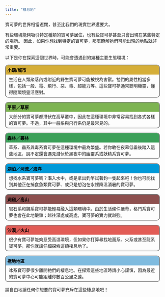 ```yaml
---
title: "棲息地"
---
```

<style>
.customBlock {
  border: rgba(0, 0, 0, .5) 2px solid;
  border-radius: 10px;
  max-width: var(--max-width);
  margin: 1em 0;
}
.customBlock .header {
  position: relative;
  background-color: rgba(0, 0, 0, .3); color: #000;
  border-radius: 8px 8px 0 0;
  font-weight: bold;
  padding: 5px;
}
.customBlock .content {
  padding: 5px 10px;
  line-height: 1.5;
}

.customBlock.block1 .header { background-color: #d5ae38; }
.customBlock.block2 .header { background-color: #7db452; }
.customBlock.block3 .header { background-color: #3ca059; }
.customBlock.block4 .header { background-color: #0099d8; }
.customBlock.block5 .header { background-color: #8d504f; }
.customBlock.block6 .header { background-color: #e25c56; }
.customBlock.block7 .header { background-color: #7fbbdf; }
</style>

寶可夢的世界相當遼闊，甚至比我們的現實世界還要大。

有些環境能夠吸引特定種類的寶可夢居住，也有些寶可夢甚至只會出現在某些特定的場所。
因此，如果你想找到特定的寶可夢，那麼瞭解牠們可能出現的地點就非常重要。

以下是你在探索這個世界時，可能會遭遇到的幾種主要生態環境：

<div class="customBlock block1">
<div class="header">小鎮/城市</div>
<div class="content">
  生活在人類聚落內或附近的野生寶可夢可能被視為害獸。牠們的屬性相當多樣，包括一般、電、飛行、惡、毒、超能力等。這些寶可夢通常聰明機靈，懂得隨環境靈活應對。
</div>
</div>

<div class="customBlock block2">
<div class="header">平原／草原</div>
<div class="content">
  大部分的寶可夢都潛伏在高草叢中，因此在這種環境中非常容易找到各式各樣的寶可夢。不過，其中一般系與飛行系仍是最常見的。
</div>
</div>

<div class="customBlock block3">
<div class="header">森林／叢林</div>
<div class="content">
  草系、蟲系與毒系寶可夢在這種環境中最為繁盛。若你敢在夜幕低垂後踏入這些地區，說不定還會遇見潛伏於黑夜中的幽靈系或妖精系寶可夢。
</div>
</div>

<div class="customBlock block4">
<div class="header">湖泊／河流／海洋</div>
<div class="content">
  想找水系寶可夢嗎？潛入水中，或是拿出釣竿試著釣一隻起來吧！你也可能找到其他正在捕食魚類寶可夢、或只是想泡在水裡降溫消暑的寶可夢。
</div>
</div>

<div class="customBlock block5">
<div class="header">洞窟／高山</div>
<div class="content">
  岩石系和鋼系寶可夢能輕易融入這類環境中。由於生活條件嚴苛，格鬥系寶可夢也會在此地鍛鍊；越往深處或高處，寶可夢的實力就越強。
</div>
</div>

<div class="customBlock block6">
<div class="header">沙漠／火山</div>
<div class="content">
  很少有寶可夢能夠忍受高溫環境，但如果你打算尋找地面系、火系或甚至龍系寶可夢，那你就該仔細探索這類棲息地了。
</div>
</div>

<div class="customBlock block7">
<div class="header">極地地區</div>
<div class="content">
  冰系寶可夢很少離開牠們的棲息地。在探索這些地區時請小心謹慎，因為最近的寶可夢中心可能距離你數百公里之遠。
</div>
</div>

請自由地讓任何你想要的寶可夢充斥在這些棲息地吧！
